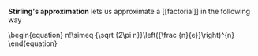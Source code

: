 **Stirling's approximation** lets us approximate a [[factorial]] in the following way

\begin{equation}
 n!\simeq {\sqrt {2\pi n}}\left({\frac {n}{e}}\right)^{n}
\end{equation}